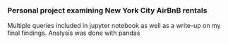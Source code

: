 ### Personal project examining New York City AirBnB rentals

Multiple queries included in jupyter notebook as well as a write-up on my final findings. Analysis was done with pandas
